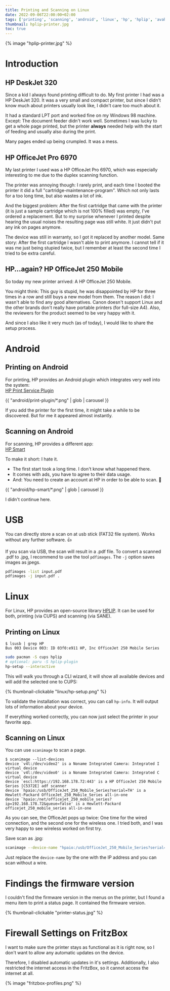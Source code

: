 ```yaml
---
title: Printing and Scanning on Linux
date: 2022-09-06T22:00:00+02:00
tags: ['printing', 'scanning', 'android', 'linux', 'hp', 'hplip', 'avahi', 'cups', 'sane']
thumbnail: hplip-printer.jpg
toc: true
---
```


{% image "hplip-printer.jpg" %}

# Introduction

## HP DeskJet 320

Since a kid I always found printing difficult to do.
My first printer I had was a HP DeskJet 320.
It was a very small and compact printer, but since I didn't know much about printers usually look like,
I didn't care too much about it.

It had a standard LPT port and worked fine on my Windows 98 machine.
Except: The document feeder didn't work well. Sometimes I was lucky to get a whole page printed,
but the printer **always** needed help with the start of feeding and usually also during the print.

Many pages ended up being crumpled.
It was a mess.

## HP OfficeJet Pro 6970

My last printer I used was a HP OfficeJet Pro 6970, which was especially interesting to me due to the
duplex scanning function.

The printer was annoying though: I rarely print, and each time I booted the printer it did a full
"cartridge-maintenance-program". Which not only lasts for a too long time, but also wastes a lot of ink.

And the biggest problem: After the first cartridge that came with the printer (it is just a sample cartridge which is not 100% filled)
was empty, I've ordered a replacement.
But to my surprise whenever I printed despite hearing the usual noises the resulting page was still white.
It just didn't put any ink on pages anymore.

The device was still in warranty, so I got it replaced by another model.
Same story: After the first cartridge I wasn't able to print anymore.
I cannot tell if it was me just being stupied twice, but I remember at least the second time I tried to be extra careful.

## HP...again? HP OfficeJet 250 Mobile

So today my new printer arrived: A HP OfficeJet 250 Mobile.

You might think: This guy is stupid, he was disappointed by HP for three times in a row and still buys a new model from them.
The reason I did: I wasn't able to find any good alternatives.
Canon doesn't support Linux and the other brands don't really have portable printers (for full-size A4).
Also, the reviewers for the product seemed to be very happy with it.

And since I also like it very much (as of today), I would like to share the setup process.

# Android

## Printing on Android

For printing, HP provides an Android plugin which integrates very well into the system:  
[HP Print Service Plugin](https://play.google.com/store/apps/details?id=com.hp.android.printservice)

{{ "android/print-plugin/*.png" | glob | carousel }}

If you add the printer for the first time, it might take a while to be discovered.
But for me it appeared almost instantly.

## Scanning on Android

For scanning, HP provides a different app:  
[HP Smart](https://play.google.com/store/apps/details?id=com.hp.printercontrol)

To make it short: I hate it.

- The first start took a long time. I don't know what happened there.
- It comes with ads, you have to agree to their data usage.
- And: You need to create an account at HP in order to be able to scan. 🤮

{{ "android/hp-smart/*.png" | glob | carousel }}

I didn't continue here.

# USB

You can directly store a scan on at usb stick (FAT32 file system).
Works without any further software. 👍

If you scan via USB, the scan will result in a .pdf file.
To convert a scanned .pdf to .jpg, I recommend to use the tool `pdfimages`.
The `-j` option saves images as jpegs.

```bash
pdfimages -list input.pdf
pdfimages -j input.pdf .
```

# Linux

For Linux, HP provides an open-source library [HPLIP](https://sourceforge.net/projects/hplip/).
It can be used for both, printing (via CUPS) and scanning (via SANE).

## Printing on Linux

```shell-session
$ lsusb | grep HP
Bus 003 Device 003: ID 03f0:e911 HP, Inc OfficeJet 250 Mobile Series
```

```bash
sudo pacman -S cups hplip
# optional: paru -S hplip-plugin
hp-setup --interactive
```

This will walk you through a CLI wizard, it will show all available devices and will add the selected one to CUPS:

{% thumbnail-clickable "linux/hp-setup.png" %}

To validate the installation was correct, you can call `hp-info`.
It will output lots of information about your device.

If everything worked correctly, you can now just select the printer in your favorite app.

## Scanning on Linux

You can use `scanimage` to scan a page.

```shell-session
$ scanimage --list-devices
device `v4l:/dev/video2' is a Noname Integrated Camera: Integrated I virtual device
device `v4l:/dev/video0' is a Noname Integrated Camera: Integrated C virtual device
device `escl:https://192.168.178.72:443' is a HP OfficeJet 250 Mobile Series [C5372E] adf scanner
device `hpaio:/usb/OfficeJet_250_Mobile_Series?serial=TH' is a Hewlett-Packard OfficeJet_250_Mobile_Series all-in-one
device `hpaio:/net/officejet_250_mobile_series?ip=192.168.178.72&queue=false' is a Hewlett-Packard officejet_250_mobile_series all-in-one
```

As you can see, the OfficeJet pops up twice: One time for the wired connection, and the second one for the wireless one.
I tried both, and I was very happy to see wireless worked on first try.

Save scan as .jpg:

```bash
scanimage --device-name "hpaio:/usb/OfficeJet_250_Mobile_Series?serial=TH" --progress --format tiff --mode Color --resolution 300dpi -l 0mm -t 0mm -x 210mm -y 297mm | magick convert - -resize "1920x1920>" -quality 75 image.jpg
```

Just replace the `device-name` by the one with the IP address and you can scan without a wire.

# Findings the firmware version

I couldn't find the firmware version in the menus on the printer, but I found a menu item to print a status page.
It contained the firmware version.

{% thumbnail-clickable "printer-status.jpg" %}

# Firewall Settings on FritzBox

I want to make sure the printer stays as functional as it is right now,
so I don't want to allow any automatic updates on the device.

Therefore, I disabled automatic updates in it's settings.
Additionally, I also restricted the internet access in the FritzBox, so it cannot access the internet at all.

{% image "fritzbox-profiles.png" %}
